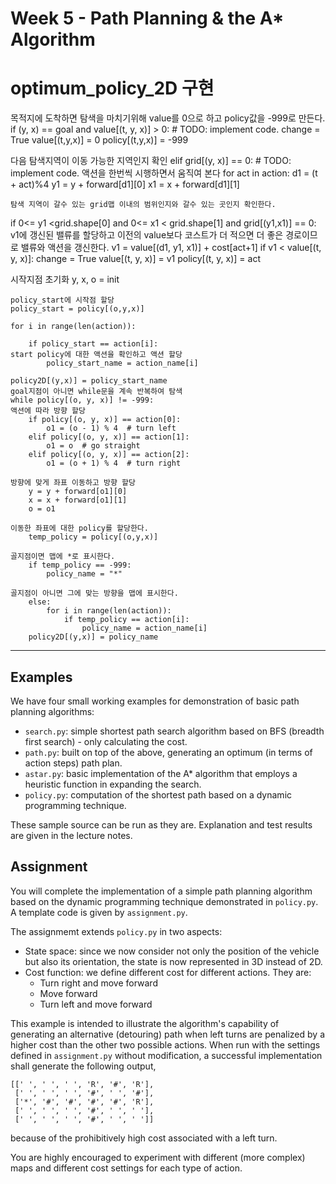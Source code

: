 # Week 5 - Path Planning & the A* Algorithm
# optimum_policy_2D 구현
목적지에 도착하면 탐색을 마치기위해 value를 0으로 하고 policy값을 -999로 만든다.
if (y, x) == goal and value[(t, y, x)] > 0: 
                # TODO: implement code.
                change = True
                value[(t,y,x)] = 0
                policy[(t,y,x)] = -999

다음 탐색지역이 이동 가능한 지역인지 확인
elif grid[(y, x)] == 0:
               # TODO: implement code.
	       액션을 한번씩 시행하면서 움직여 본다
               for act in action:
                   d1 = (t + act)%4
                   y1 = y + forward[d1][0]
                   x1 = x + forward[d1][1]
		   
	탐색 지역이 갈수 있는 grid맵 이내의 범위인지와 갈수 있는 곳인지 확인한다.
if 0<= y1 <grid.shape[0] and 0<= x1 < grid.shape[1] and grid[(y1,x1)] == 0:
v1에 갱신된 밸류를 할당하고 이전의 value보다 코스트가 더 적으면 더 좋은 경로이므로 밸류와 액션을 갱신한다.
                       v1 = value[(d1, y1, x1)] + cost[act+1]
                       if v1 < value[(t, y, x)]:
                           change = True
                           value[(t, y, x)] = v1
                           policy[(t, y, x)] = act

시작지점 초기화
y, x, o = init

    policy_start에 시작점 할당
    policy_start = policy[(o,y,x)]
    
    for i in range(len(action)):
    	
        if policy_start == action[i]:
	start policy에 대한 액션을 확인하고 액션 할당
            policy_start_name = action_name[i]
        
    policy2D[(y,x)] = policy_start_name
    goal지점이 아니면 while문을 계속 반복하여 탐색 
    while policy[(o, y, x)] != -999:
    액션에 따라 방향 할당
        if policy[(o, y, x)] == action[0]:
            o1 = (o - 1) % 4  # turn left
        elif policy[(o, y, x)] == action[1]:
            o1 = o  # go straight
        elif policy[(o, y, x)] == action[2]:
            o1 = (o + 1) % 4  # turn right
        
	방향에 맞게 좌표 이동하고 방향 할당   
        y = y + forward[o1][0]
        x = x + forward[o1][1]
        o = o1
	
	이동한 좌표에 대한 policy를 할당한다.
        temp_policy = policy[(o,y,x)]
	
	골지점이면 맵에 *로 표시한다.
        if temp_policy == -999:
            policy_name = "*"
	    
	골지점이 아니면 그에 맞는 방향을 맵에 표시한다.
        else:
            for i in range(len(action)):
                if temp_policy == action[i]:
                    policy_name = action_name[i]
        policy2D[(y,x)] = policy_name
---

## Examples

We have four small working examples for demonstration of basic path planning algorithms:

* `search.py`: simple shortest path search algorithm based on BFS (breadth first search) - only calculating the cost.
* `path.py`: built on top of the above, generating an optimum (in terms of action steps) path plan.
* `astar.py`: basic implementation of the A* algorithm that employs a heuristic function in expanding the search.
* `policy.py`: computation of the shortest path based on a dynamic programming technique.

These sample source can be run as they are. Explanation and test results are given in the lecture notes.

## Assignment

You will complete the implementation of a simple path planning algorithm based on the dynamic programming technique demonstrated in `policy.py`. A template code is given by `assignment.py`.

The assignmemt extends `policy.py` in two aspects:

* State space: since we now consider not only the position of the vehicle but also its orientation, the state is now represented in 3D instead of 2D.
* Cost function: we define different cost for different actions. They are:
	- Turn right and move forward
	- Move forward
	- Turn left and move forward

This example is intended to illustrate the algorithm's capability of generating an alternative (detouring) path when left turns are penalized by a higher cost than the other two possible actions. When run with the settings defined in `assignment.py` without modification, a successful implementation shall generate the following output,

```
[[' ', ' ', ' ', 'R', '#', 'R'],
 [' ', ' ', ' ', '#', ' ', '#'],
 ['*', '#', '#', '#', '#', 'R'],
 [' ', ' ', ' ', '#', ' ', ' '],
 [' ', ' ', ' ', '#', ' ', ' ']]
```

because of the prohibitively high cost associated with a left turn.

You are highly encouraged to experiment with different (more complex) maps and different cost settings for each type of action.
